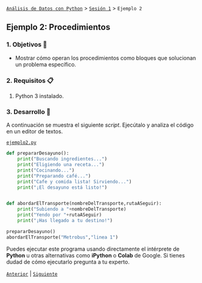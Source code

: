 [`Análisis de Datos con Python`](../../README.md) > [`Sesión 1`](../README.md) > `Ejemplo 2`

## Ejemplo 2: Procedimientos

### 1. Objetivos :dart:

- Mostrar cómo operan los procedimientos como bloques que solucionan un problema específico.

### 2. Requisitos :clipboard:

1. Python 3 instalado.

### 3. Desarrollo :rocket:

A continuación se muestra el siguiente *script*. Ejecútalo y analiza el código en un editor de textos.

[`ejemplo2.py`](codigos/ejemplo2.py)
```python
def prepararDesayuno():
    print("Buscando ingredientes...")
    print("Eligiendo una receta...")
    print("Cocinando...")
    print("Preparando café...")
    print("Cafe y comida lista! Sirviendo...")
    print("¡El desayuno está listo!")


def abordarElTransporte(nombreDelTransporte,rutaASeguir):
    print("Subiendo a "+nombreDelTransporte)
    print("Yendo por "+rutaASeguir)
    print("¡Has llegado a tu destino!")

prepararDesayuno()
abordarElTransporte("Metrobus","linea 1")
```

Puedes ejecutar este programa usando directamente el intérprete de __Python__ u otras alternativas como __iPython__ o __Colab__ de Google. Si tienes dudad de cómo ejecutarlo pregunta a tu experto.

[`Anterior`](../README.md#procedimientos-y-funciones) | [`Siguiente`](../reto02/README.md)
